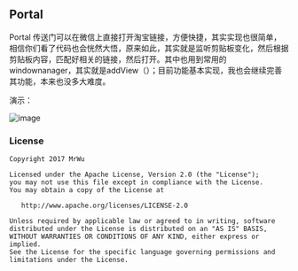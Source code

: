 ## Portal

Portal 传送门可以在微信上直接打开淘宝链接，方便快捷，其实实现也很简单，相信你们看了代码也会恍然大悟，原来如此，其实就是监听剪贴板变化，然后根据剪贴板内容，匹配好相关的链接，然后打开。其中也用到常用的windownanager，其实就是addView（）；目前功能基本实现，我也会继续完善其功能，本来也没多大难度。

演示：

![image](https://github.com/fuqinwu/NBADataBinding/blob/master/screenshot/databinding.gif)




### License

```
Copyright 2017 MrWu

Licensed under the Apache License, Version 2.0 (the "License");
you may not use this file except in compliance with the License.
You may obtain a copy of the License at

   http://www.apache.org/licenses/LICENSE-2.0

Unless required by applicable law or agreed to in writing, software
distributed under the License is distributed on an "AS IS" BASIS,
WITHOUT WARRANTIES OR CONDITIONS OF ANY KIND, either express or implied.
See the License for the specific language governing permissions and
limitations under the License.
```